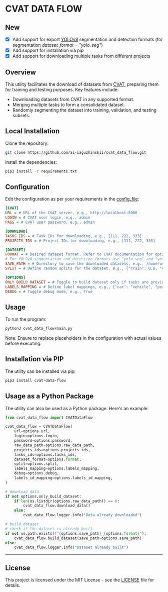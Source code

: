 # CVAT DATA FLOW

## New

- [x] Add support for export [YOLOv8](https://github.com/ultralytics/ultralytics) segmentation and detection formats (for segmentation *dataset_format = "yolo_seg"*)
- [x] Add support for installation via pip
- [x] Add support for downloading multiple tasks from different projects

## Overview

This utility facilitates the download of datasets from [CVAT](https://github.com/opencv/cvat), preparing them for training and testing purposes. Key features include:

- Downloading datasets from CVAT in any supported format.
- Merging multiple tasks to form a consolidated dataset.
- Randomly segmenting the dataset into training, validation, and testing subsets.

## Local Installation

Clone the repository:

```bash
git clone https://github.com/ai-iaguzhinskii/cvat_data_flow.git
```

Install the dependencies:

```bash
pip3 install -r requirements.txt
```

## Configuration

Edit the configuration as per your requirements in the [config_file](config.ini):

```ini
[CVAT]
URL = # URL of the CVAT server, e.g., http://localhost:8080
LOGIN = # CVAT user login, e.g., admin
PASS = # CVAT user password, e.g., admin

[DOWNLOAD]
TASKS_IDS = # Task IDs for downloading, e.g., [111, 222, 333]
PROJECTS_IDS = # Project IDs for downloading, e.g., [111, 222, 333]

[DATASET]
FORMAT = # Desired dataset format. Refer to CVAT documentation for options, e.g., coco
# For YOLOv8 segmentation and detection formats use "yolo_seg" and "yolo_det" respectively
SAVE_PATH = # Directory to save the downloaded datasets, e.g., /home/user/datasets
SPLIT = # Define random splits for the dataset, e.g., {"train": 0.8, "val": 0.1, "test": 0.1}

[OPTIONS]
ONLY_BUILD_DATASET = # Toggle to build dataset only if tasks are previously downloaded, e.g., True
LABELS_MAPPING = # Define label mappings, e.g., {"car": "vehicle", "person": "pedestrian"}
DEBUG = # Toggle debug mode, e.g., True
```

## Usage

To run the program:

```bash
python3 cvat_data_flow/main.py
```

Note: Ensure to replace placeholders in the configuration with actual values before executing.

## Installation via PIP

The utility can be installed via pip:

```bash
pip3 install cvat-data-flow
```

## Usage as a Python Package

The utility can also be used as a Python package. Here's an example:

```python
from cvat_data_flow import CVATDataFlow

cvat_data_flow = CVATDataFlow(
    url=options.url,
    login=options.login,
    password=options.password,
    raw_data_path=options.raw_data_path,
    projects_ids=options.projects_ids,
    tasks_ids=options.tasks_ids,
    dataset_format=options.format,
    split=options.split,
    labels_mapping=options.labels_mapping,
    debug=options.debug,
    labels_id_mapping=options.labels_id_mapping,
)

# download data
if not options.only_build_dataset:
    if len(os.listdir(options.raw_data_path)) == 0:
        cvat_data_flow.download_data()
    else:
        cvat_data_flow.logger.info("Data already downloaded")

# build dataset
# check if the dataset is already built
if not os.path.exists(f"{options.save_path}_{options.format}"):
    cvat_data_flow.build_dataset(save_path=options.save_path)
else:
    cvat_data_flow.logger.info("Dataset already built")
```

---

## License

This project is licensed under the MIT License - see the [LICENSE](LICENSE) file for details.